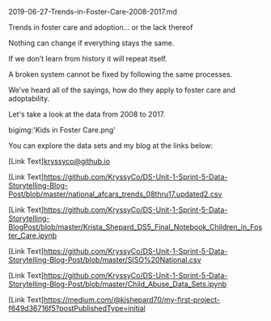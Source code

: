 2019-06-27-Trends-in-Foster-Care-2008-2017.md

Trends in foster care and adoption... or the lack thereof

Nothing can change if everything stays the same. 

If we don’t learn from history it will repeat itself. 

A broken system cannot be fixed by following the same processes.

We’ve heard all of the sayings, how do they apply to foster care and adoptability.

Let's take a look at the data from 2008 to 2017. 

bigimg:'Kids in Foster Care.png'


You can explore the data sets and my blog at the links below:

[Link Text]kryssyco@github.io

[Link Text]https://github.com/KryssyCo/DS-Unit-1-Sprint-5-Data-Storytelling-Blog-Post/blob/master/national_afcars_trends_08thru17.updated2.csv

[Link Text]https://github.com/KryssyCo/DS-Unit-1-Sprint-5-Data-Storytelling-BlogPost/blob/master/Krista_Shepard_DS5_Final_Notebook_Children_in_Foster_Care.ipynb

[Link Text]https://github.com/KryssyCo/DS-Unit-1-Sprint-5-Data-Storytelling-Blog-Post/blob/master/SISO%20National.csv

[Link Text]https://github.com/KryssyCo/DS-Unit-1-Sprint-5-Data-Storytelling-Blog-Post/blob/master/Child_Abuse_Data_Sets.ipynb

[Link Text]https://medium.com/@kjshepard70/my-first-project-f649d36716f5?postPublishedType=initial

